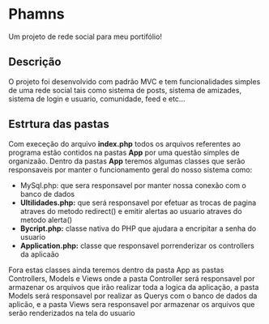 # Phamns
Um projeto de rede social para meu portifólio! 

<h2> Descrição </h2>

O projeto foi desenvolvido com padrão MVC e tem funcionalidades simples de uma rede social tais como sistema de posts, sistema de amizades, sistema de login e usuario, comunidade, feed e etc...

<h2>Estrtura das pastas</h2>

Com execeção do arquivo <b>index.php</b> todos os arquivos referentes ao programa estão contidos na pastas <b>App</b> por uma questão simples de organizaão. Dentro da pastas <b>App</b> teremos algumas classes que serão responsaveis por manter o funcionamento geral do nosso sistema como:

<ul>
<li>MySql.php:</b> que sera responsavel por manter nossa conexão com o banco de dados</li>
<li><b>Ultilidades.php:</b> que será responsavel por efetuar as trocas de pagina atraves do metodo redirect() e emitir alertas ao usuario atraves do metodo alerta()</li>
<li><b>Bycript.php:</b> classe nativa do PHP que ajudara a encripitar a senha do usuario</li>
<li><b>Application.php:</b> classe que responsavel porrenderizar os controllers da aplicaão </li>
</ul>

Fora estas classes ainda teremos dentro da pasta App as pastas Controllers, Models e Views onde a pasta Controller será responsavel por armazenar os arquivos que irão realizar toda a logica da aplicação, a pasta Models será responsavel por realizar as Querys com o banco de dados da aplicão, e a pasta Views sera responsavel por armazenar os arquivos que serão renderizados na tela do usuario
